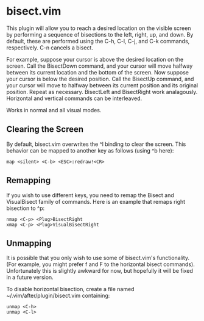 bisect.vim
==========

This plugin will allow you to reach a desired location on the visible
screen by performing a sequence of bisections to the left, right, up,
and down.  By default, these are performed using the C-h, C-l,
C-j, and C-k commands, respectively.  C-n cancels a bisect.

For example, suppose your cursor is above the desired location on the
screen.  Call the BisectDown command, and your cursor will move halfway
between its current location and the bottom of the screen.  Now suppose
your cursor is below the desired position.  Call the BisectUp command,
and your cursor will move to halfway between its current position and
its original position.  Repeat as necessary.  BisectLeft and BisectRight
work analagously.  Horizontal and vertical commands can be interleaved.

Works in normal and all visual modes.

Clearing the Screen
----------------------

By default, bisect.vim overwrites the ^l binding to clear the screen.
This behavior can be mapped to another key as follows (using ^b here):

    map <silent> <C-b> <ESC>:redraw!<CR>

Remapping
---------

If you wish to use different keys, you need to remap the <Plug>Bisect and
<Plug>VisualBisect family of commands.  Here is an example that remaps right
bisection to ^p:

    nmap <C-p> <Plug>BisectRight
    xmap <C-p> <Plug>VisualBisectRight


Unmapping
---------

It is possible that you only wish to use some of bisect.vim's functionality.
(For example, you might prefer f and F to the horizontal bisect commands).
Unfortunately this is slightly awkward for now, but hopefully it will be fixed
in a future version.

To disable horizontal bisection, create a file named
~/.vim/after/plugin/bisect.vim containing:

    unmap <C-h>
    unmap <C-l>
